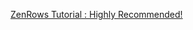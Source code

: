 [ZenRows Tutorial : Highly Recommended!](https://www.zenrows.com/blog/stealth-web-scraping-in-python-avoid-blocking-like-a-ninja#user-agent-header)